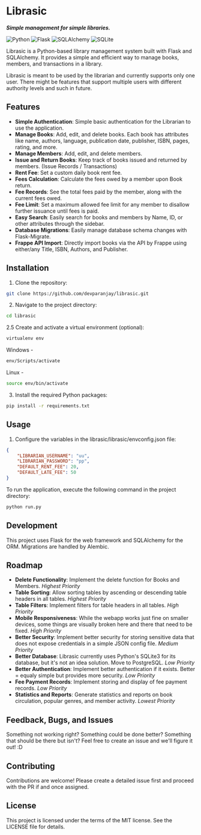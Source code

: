 # Librasic
***Simple management for simple libraries.***

![Python](https://img.shields.io/badge/-Python-3776AB?style=flat-square&logo=python&logoColor=white) ![Flask](https://img.shields.io/badge/-Flask-000000?style=flat-square&logo=flask&logoColor=white) ![SQLAlchemy](https://img.shields.io/badge/-SQLAlchemy-FCA121?style=flat-square&logo=sqlalchemy&logoColor=white) ![SQLite](https://img.shields.io/badge/-SQLite-07405E?style=flat-square&logo=sqlite&logoColor=white)

Librasic is a Python-based library management system built with Flask and SQLAlchemy. It provides a simple and efficient way to manage books, members, and transactions in a library.

Librasic is meant to be used by the librarian and currently supports only one user.
There might be features that support multiple users with different authority levels and such in future.
<!-- todo -->
<!-- Librasic Screenshots -->

## Features

- **Simple Authentication**: Simple basic authentication for the Librarian to use the application.
- **Manage Books**: Add, edit, and delete books. Each book has attributes like name, authors, language, publication date, publisher, ISBN, pages, rating, and more.
- **Manage Members**: Add, edit, and delete members.
- **Issue and Return Books**: Keep track of books issued and returned by members. (Issue Records / Transactions)
- **Rent Fee**: Set a custom daily book rent fee.
- **Fees Calculation**: Calculate the fees owed by a member upon Book return.
- **Fee Records**: See the total fees paid by the member, along with the current fees owed.
- **Fee Limit**: Set a maximum allowed fee limit for any member to disallow further issuance until fees is paid.
- **Easy Search**: Easily search for books and members by Name, ID, or other attributes through the sidebar.
- **Database Migrations**: Easily manage database schema changes with Flask-Migrate.
- **Frappe API Import**: Directly import books via the API by Frappe using either/any Title, ISBN, Authors, and Publisher.

## Installation

1. Clone the repository:
```sh
git clone https://github.com/devparanjay/librasic.git
```

2. Navigate to the project directory:
```sh
cd librasic
```

2.5 Create and activate a virtual environment (optional):
```sh
virtualenv env
```
Windows -
```sh
env/Scripts/activate
```
Linux -
```sh
source env/bin/activate
```

3. Install the required Python packages:
```sh
pip install -r requirements.txt
```

## Usage

1. Configure the variables in the librasic/librasic/envconfig.json file:
```json
{
    "LIBRARIAN_USERNAME": "uu",
    "LIBRARIAN_PASSWORD": "pp",
    "DEFAULT_RENT_FEE": 20,
    "DEFAULT_LATE_FEE": 50
}
```

To run the application, execute the following command in the project directory:
```sh
python run.py
```

## Development

This project uses Flask for the web framework and SQLAlchemy for the ORM. Migrations are handled by Alembic.

## Roadmap

- **Delete Functionality**: Implement the delete function for Books and Members.
*Highest Priority*
- **Table Sorting**: Allow sorting tables by ascending or descending table headers in all tables.
*Highest Priority*
- **Table Filters**: Implement filters for table headers in all tables.
*High Priority*
- **Mobile Responsiveness**: While the webapp works just fine on smaller devices, some things are visually broken here and there that need to be fixed.
*High Priority*
- **Better Security**: Implement better security for storing sensitive data that does not expose credentials in a simple JSON config file.
*Medium Priority*
- **Better Database**: Librasic currently uses Python's SQLite3 for its database, but it's not an idea solution. Move to PostgreSQL.
*Low Priority*
- **Better Authentication**:
Implement better authentication if it exists. Better = equaly simple but provides more security.
*Low Priority*
- **Fee Payment Records**: Implement storing and display of fee payment records.
*Low Priority*
- **Statistics and Reports**: Generate statistics and reports on book circulation, popular genres, and member activity.
*Lowest Priority*

## Feedback, Bugs, and Issues

Something not working right? Something could be done better? Something that should be there but isn't?
Feel free to create an issue and we'll figure it out! :D

## Contributing

Contributions are welcome!
Please create a detailed issue first and proceed with the PR if and once assigned.

## License

This project is licensed under the terms of the MIT license. See the LICENSE file for details.
